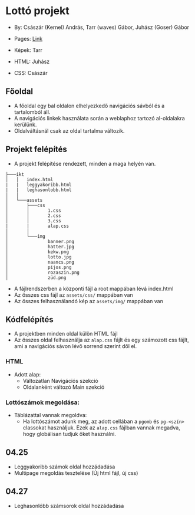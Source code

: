 # Lottó projekt
- By: Császár (Kernel) András, Tarr (waves) Gábor, Juhász (Goser) Gábor
- Pages: [Link](https://csandristurr.github.io/ikt/)

- Képek: Tarr
- HTML: Juhász
- CSS: Császár

## Főoldal
- A főoldal egy bal oldalon elhelyezkedő navigációs sávból és a tartalomból áll.
- A navigációs linkek használata során a weblaphoz tartozó al-oldalakra kerülünk.
- Oldalváltásnál csak az oldal tartalma változik.

## Projekt felépítés
- A projekt felépítése rendezett, minden a maga helyén van.
```
├───ikt
│   │   index.html
|   |   leggyakoribb.html
|   |   leghasonlobb.html
│   │
│   └───assets
│       ├───css
│       │       1.css
│       │       2.css
│       │       3.css
|       |       alap.css
│       │
│       └───img
│               banner.png
│               hatter.jpg
│               kekw.png
│               lotto.jpg
│               naancs.png
│               pijos.png
│               rozaszin.png
│               züd.png
```
- A fájlrendszerben a központi fájl a root mappában lévá index.html
- Az összes css fájl az `assets/css/` mappában van
- Az összes felhasználandó kép az `assets/img/` mappában van

## Kódfelépítés
- A projektben minden oldal külön HTML fájl
- Az összes oldal felhasználja az `alap.css` fájlt és egy számozott css fájlt, ami a navigációs sávon lévő sorrend szerint dől el.
### HTML
- Adott alap:
  - Változatlan Navigációs szekció
  - Oldalanként változó Main szekció
### Lottószámok megoldása:
- Táblázattal vannak megoldva:
  - Ha lottószámot adunk meg, az adott cellában a `pgomb` és `pg-<szín>` classokat használjuk. Ezek az `alap.css` fájlban vannak megadva, hogy globálisan tudjuk őket használni.
  
## 04.25
- Leggyakoribb számok oldal hozzádadása
- Multipage megoldás tesztelése (Új html fájl, új css)
## 04.27
- Leghasonlóbb számsorok oldal hozzádadása

